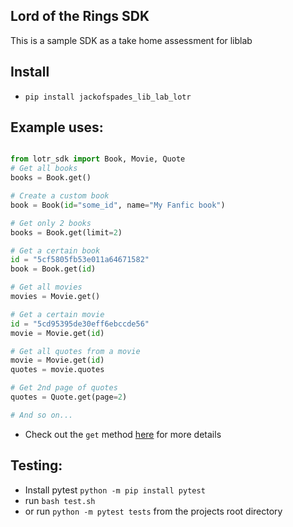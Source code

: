 ## Lord of the Rings SDK
This is a sample SDK as a take home assessment for liblab

## Install
* `pip install jackofspades_lib_lab_lotr`

## Example uses:
```python

from lotr_sdk import Book, Movie, Quote
# Get all books
books = Book.get()

# Create a custom book
book = Book(id="some_id", name="My Fanfic book")

# Get only 2 books
books = Book.get(limit=2)

# Get a certain book
id = "5cf5805fb53e011a64671582"
book = Book.get(id)

# Get all movies
movies = Movie.get()

# Get a certain movie
id = "5cd95395de30eff6ebccde56"
movie = Movie.get(id)

# Get all quotes from a movie
movie = Movie.get(id)
quotes = movie.quotes

# Get 2nd page of quotes
quotes = Quote.get(page=2)

# And so on...
```
* Check out the `get` method [here](https://github.com/JackofSpades707/jackofspades707-liblab-sdk/blob/master/lotr_sdk/mixins.py) for more details

## Testing:
* Install pytest `python -m pip install pytest`
* run `bash test.sh`
* or run `python -m pytest tests` from the projects root directory
